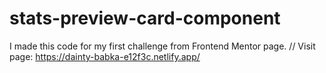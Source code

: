# stats-preview-card-component
I made this code for my first challenge from Frontend Mentor page. // Visit page: https://dainty-babka-e12f3c.netlify.app/
